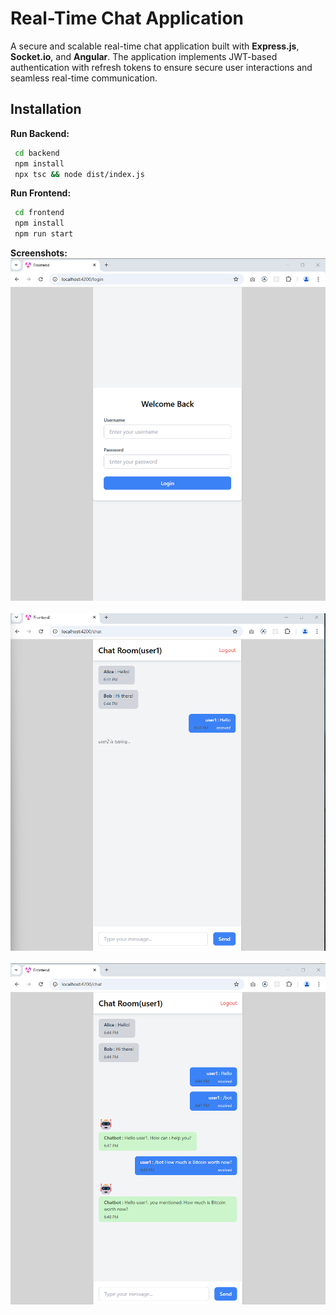 # Real-Time Chat Application

A secure and scalable real-time chat application built with **Express.js**, **Socket.io**, and **Angular**. The application implements JWT-based authentication with refresh tokens to ensure secure user interactions and seamless real-time communication.

## Installation

**Run Backend:**
 ```bash
  cd backend
  npm install
  npx tsc && node dist/index.js
  ```

**Run Frontend:**
 ```bash
  cd frontend
  npm install
  npm run start
  ```

**Screenshots:**
![](imgs/login.png)
<br><br>
![](imgs/chat.png)
<br><br>
![](imgs/bot.png)